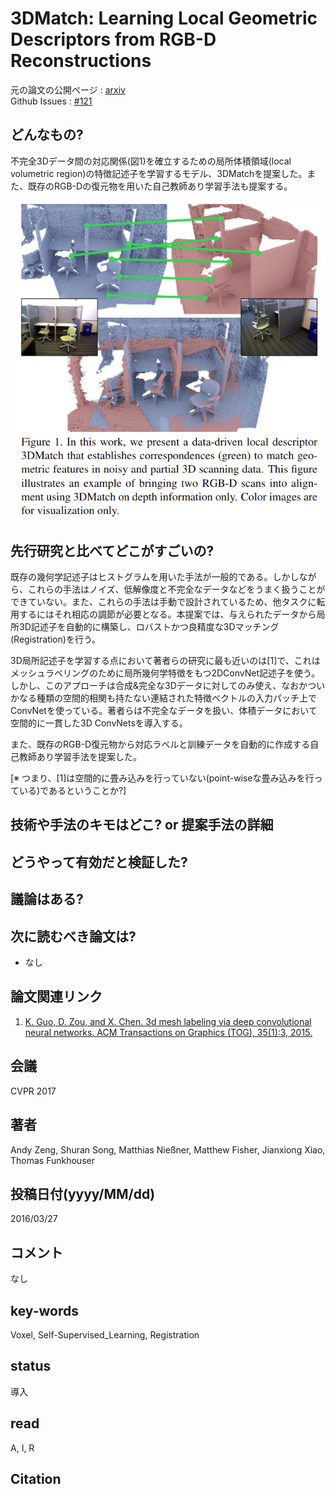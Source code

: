 # 3DMatch: Learning Local Geometric Descriptors from RGB-D Reconstructions

元の論文の公開ページ : [arxiv](https://arxiv.org/abs/1603.08182)  
Github Issues : [#121](https://github.com/Obarads/obarads.github.io/issues/121)

## どんなもの?
不完全3Dデータ間の対応関係(図1)を確立するための局所体積領域(local volumetric region)の特徴記述子を学習するモデル、3DMatchを提案した。また、既存のRGB-Dの復元物を用いた自己教師あり学習手法も提案する。

![fig1](img/3LLGDfRR/fig1.png)

## 先行研究と比べてどこがすごいの?
既存の幾何学記述子はヒストグラムを用いた手法が一般的である。しかしながら、これらの手法はノイズ、低解像度と不完全なデータなどをうまく扱うことができていない。また、これらの手法は手動で設計されているため、他タスクに転用するにはそれ相応の調節が必要となる。本提案では、与えられたデータから局所3D記述子を自動的に構築し、ロバストかつ良精度な3Dマッチング(Registration)を行う。

3D局所記述子を学習する点において著者らの研究に最も近いのは[1]で、これはメッシュラベリングのために局所幾何学特徴をもつ2DConvNet記述子を使う。しかし、このアプローチは合成&完全な3Dデータに対してのみ使え、なおかついかなる種類の空間的相関も持たない連結された特徴ベクトルの入力パッチ上でConvNetを使っている。著者らは不完全なデータを扱い、体積データにおいて空間的に一貫した3D ConvNetsを導入する。

また、既存のRGB-D復元物から対応ラベルと訓練データを自動的に作成する自己教師あり学習手法を提案した。

[※ つまり、[1]は空間的に畳み込みを行っていない(point-wiseな畳み込みを行っている)であるということか?]

## 技術や手法のキモはどこ? or 提案手法の詳細

## どうやって有効だと検証した?

## 議論はある?

## 次に読むべき論文は?
- なし

## 論文関連リンク
1. [K. Guo, D. Zou, and X. Chen. 3d mesh labeling via deep convolutional neural networks. ACM Transactions on Graphics (TOG), 35(1):3, 2015.](https://dl.acm.org/citation.cfm?id=2835487)

## 会議
CVPR 2017

## 著者
Andy Zeng, Shuran Song, Matthias Nießner, Matthew Fisher, Jianxiong Xiao, Thomas Funkhouser

## 投稿日付(yyyy/MM/dd)
2016/03/27

## コメント
なし

## key-words
Voxel, Self-Supervised_Learning, Registration

## status
導入

## read
A, I, R

## Citation
